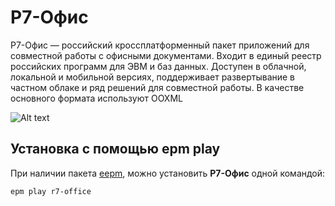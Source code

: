 # Р7-Офис

Р7-Офис — российский кроссплатформенный пакет приложений для совместной работы с офисными документами. Входит в единый реестр российских программ для ЭВМ и баз данных. Доступен в облачной, локальной и мобильной версиях, поддерживает развертывание в частном облаке и ряд решений для совместной работы. В качестве основного формата используют OOXML

![Alt text](/r7-office/r7-office-1.png)

## Установка c помощью epm play <Badge type="danger" text="Неофициальная сборка" />

При наличии пакета [eepm](/epm), можно установить **Р7-Офис** одной командой:

```shell
epm play r7-office
```